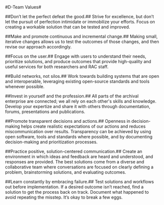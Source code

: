 #D-Team Values#

##Don’t let the perfect defeat the good.##
Strive for excellence, but don’t let the pursuit of perfection intimidate or immobilize your efforts. Focus on creating a workable solution that can be tested and improved. 

##Make and promote continuous and incremental change.##
Making small, iterative changes allows us to test the outcomes of those changes, and then revise our approach accordingly.

##Focus on the user.##
Engage with users to understand their needs, prioritize solutions, and produce outcomes that provide high-quality and useful services for both researchers and RAC staff.

##Build networks, not silos.##
Work towards building systems that are open and interoperable, leveraging existing open-source standards and tools whenever possible.

##Invest in yourself and the profession.##
All parts of the archival enterprise are connected; we all rely on each other's skills and knowledge. Develop your expertize and share it with others through documentation, forums, presentations and publications. 

##Promote transparent decisions and actions.##
Openness in decision-making helps create realistic expectations of our actions and reduces miscommunication over results. Transparency can be achieved by using open software, tools and standards where possible, and by documenting decision-making and prioritization processes.

##Practice positive, solution-centered communication.##
Create an environment in which ideas and feedback are heard and understood, and responses are provided. The best solutions come from a diverse and collaborative team where conversations are focused on clearly defining a problem, brainstorming solutions, and evaluating outcomes.

##Learn constantly by embracing failure.##
Test solutions and workflows out before implementation. If a desired outcome isn’t reached, find a solution to get the process back on track. Document what happened to avoid repeating the misstep. It’s okay to break a few eggs.
